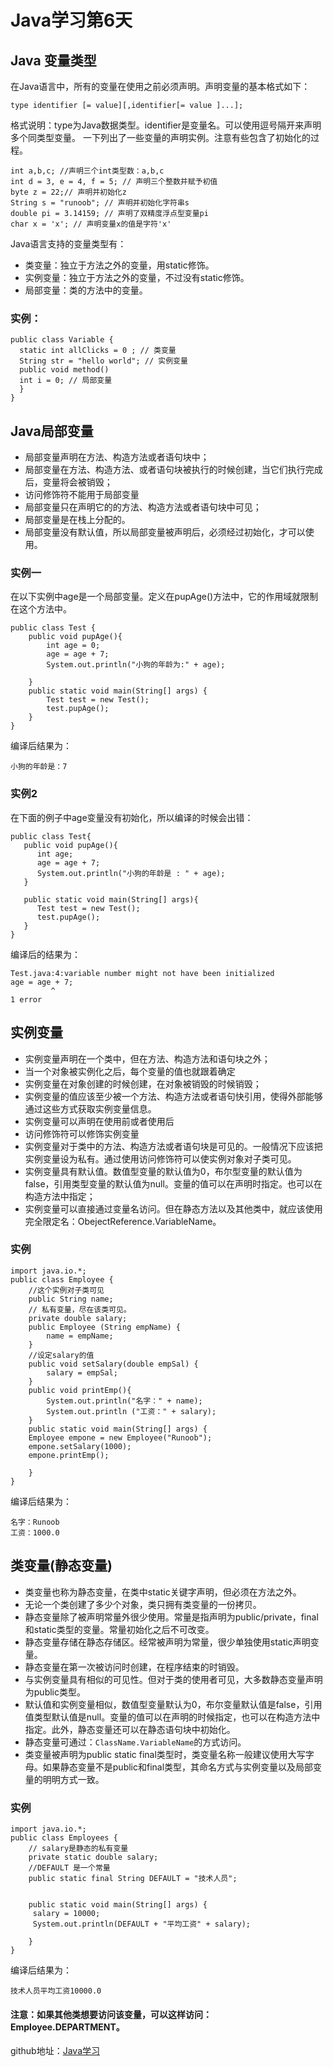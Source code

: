 # Java学习第6天
## Java 变量类型
在Java语言中，所有的变量在使用之前必须声明。声明变量的基本格式如下：
```
type identifier [= value][,identifier[= value ]...];
```
格式说明：type为Java数据类型。identifier是变量名。可以使用逗号隔开来声明多个同类型变量。
一下列出了一些变量的声明实例。注意有些包含了初始化的过程。
```
int a,b,c; //声明三个int类型数：a,b,c
int d = 3, e = 4, f = 5; // 声明三个整数并赋予初值
byte z = 22;// 声明并初始化z
String s = "runoob"; // 声明并初始化字符串s
double pi = 3.14159; // 声明了双精度浮点型变量pi
char x = 'x'; // 声明变量x的值是字符'x'
```
Java语言支持的变量类型有：
* 类变量：独立于方法之外的变量，用static修饰。
* 实例变量：独立于方法之外的变量，不过没有static修饰。
* 局部变量：类的方法中的变量。

### 实例：

```
public class Variable {
  static int allClicks = 0 ; // 类变量
  String str = "hello world"; // 实例变量
  public void method() 
  int i = 0; // 局部变量
  }
}
```
## Java局部变量
* 局部变量声明在方法、构造方法或者语句块中；
* 局部变量在方法、构造方法、或者语句块被执行的时候创建，当它们执行完成后，变量将会被销毁；
* 访问修饰符不能用于局部变量
* 局部变量只在声明它的的方法、构造方法或者语句块中可见；
* 局部变量是在栈上分配的。
* 局部变量没有默认值，所以局部变量被声明后，必须经过初始化，才可以使用。

### 实例一
在以下实例中age是一个局部变量。定义在pupAge()方法中，它的作用域就限制在这个方法中。
```
public class Test {
	public void pupAge(){
		int age = 0;
		age = age + 7;
		System.out.println("小狗的年龄为:" + age);

	}
	public static void main(String[] args) {
		Test test = new Test();
		test.pupAge();
	}
}
```
编译后结果为：
```
小狗的年龄是：7
```
### 实例2
在下面的例子中age变量没有初始化，所以编译的时候会出错：
```
public class Test{ 
   public void pupAge(){
      int age;
      age = age + 7;
      System.out.println("小狗的年龄是 : " + age);
   }
   
   public static void main(String[] args){
      Test test = new Test();
      test.pupAge();
   }
}
```
编译后的结果为：
```
Test.java:4:variable number might not have been initialized
age = age + 7;
         ^
1 error

```

## 实例变量

* 实例变量声明在一个类中，但在方法、构造方法和语句块之外；
* 当一个对象被实例化之后，每个变量的值也就跟着确定
* 实例变量在对象创建的时候创建，在对象被销毁的时候销毁；
* 实例变量的值应该至少被一个方法、构造方法或者语句快引用，使得外部能够通过这些方式获取实例变量信息。
* 实例变量可以声明在使用前或者使用后
* 访问修饰符可以修饰实例变量
* 实例变量对于类中的方法、构造方法或者语句块是可见的。一般情况下应该把实例变量设为私有。通过使用访问修饰符可以使实例对象对子类可见。
* 实例变量具有默认值。数值型变量的默认值为0，布尔型变量的默认值为false，引用类型变量的默认值为null。变量的值可以在声明时指定。也可以在构造方法中指定；
* 实例变量可以直接通过变量名访问。但在静态方法以及其他类中，就应该使用完全限定名：ObejectReference.VariableName。

### 实例
```
import java.io.*;
public class Employee {
    //这个实例对子类可见
    public String name;
    // 私有变量，尽在该类可见。
    private double salary;
    public Employee (String empName) {
        name = empName;
    }
    //设定salary的值
    public void setSalary(double empSal) {
        salary = empSal;
    }
    public void printEmp(){
        System.out.println("名字：" + name);
        System.out.println ("工资：" + salary);
    }
    public static void main(String[] args) {
    Employee empone = new Employee("Runoob");
    empone.setSalary(1000);
    empone.printEmp();
    
    }
}

```
编译后结果为：
```
名字：Runoob
工资：1000.0
```
## 类变量(静态变量)
* 类变量也称为静态变量，在类中static关键字声明，但必须在方法之外。
* 无论一个类创建了多少个对象，类只拥有类变量的一份拷贝。
* 静态变量除了被声明常量外很少使用。常量是指声明为public/private，final和static类型的变量。常量初始化之后不可改变。
* 静态变量存储在静态存储区。经常被声明为常量，很少单独使用static声明变量。
* 静态变量在第一次被访问时创建，在程序结束的时销毁。
* 与实例变量具有相似的可见性。但对于类的使用者可见，大多数静态变量声明为public类型。
* 默认值和实例变量相似，数值型变量默认为0，布尔变量默认值是false，引用值类型默认值是null。变量的值可以在声明的时候指定，也可以在构造方法中指定。此外，静态变量还可以在静态语句块中初始化。
* 静态变量可通过：`ClassName.VariableName`的方式访问。
* 类变量被声明为public static final类型时，类变量名称一般建议使用大写字母。如果静态变量不是public和final类型，其命名方式与实例变量以及局部变量的明明方式一致。

### 实例
```
import java.io.*;
public class Employees {
	// salary是静态的私有变量
	private static double salary;
	//DEFAULT 是一个常量
	public static final String DEFAULT = "技术人员";


	public static void main(String[] args) {
     salary = 10000;
     System.out.println(DEFAULT + "平均工资" + salary);
	
	}
}
```
编译后结果为：
```
技术人员平均工资10000.0
```
#### 注意：如果其他类想要访问该变量，可以这样访问：Employee.DEPARTMENT。

github地址：[Java学习](https://github.com/shaveKevin/SKJAVALearning)




